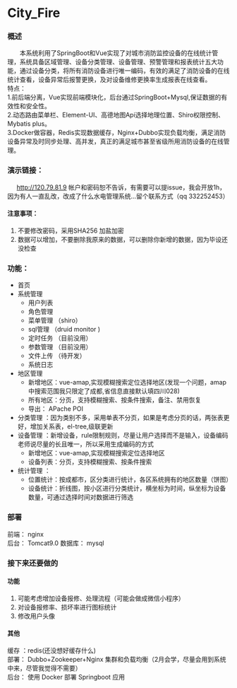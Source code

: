 # City_Fire
### 概述
&ensp;&ensp;&ensp;&ensp;本系统利用了SpringBoot和Vue实现了对城市消防监控设备的在线统计管理，系统具备区域管理、设备分类管理、设备管理、预警管理和报表统计五大功能，通过设备分类，将所有消防设备进行唯一编码，有效的满足了消防设备的在线统计查看，设备异常后报警更换，及对设备维修更换率生成报表在线查看。  
特点：<br> 
1.前后端分离，Vue实现前端模块化，后台通过SpringBoot+Mysql,保证数据的有效性和安全性。<br> 
2.动态路由菜单栏、Element-UI、高德地图Api选择地理位置、Shiro权限控制、Mybatis plus。 <br> 
3.Docker做容器，Redis实现数据缓存，Nginx+Dubbo实现负载均衡，满足消防设备异常及时同步处理、高并发，真正的满足城市甚至省级所用消防设备的在线管理。<br> 
### 演示链接：
&ensp;&ensp;&ensp;http://120.79.81.9  帐户和密码恕不告诉，有需要可以提issue，我会开放1h，因为有人一直乱改，改成了什么水电管理系统...留个联系方式（qq 332252453）
#### 注意事项：
1. 不要修改密码，采用SHA256 加盐加密
2. 数据可以增加，不要删除我原来的数据，可以删除你新增的数据，因为毕设还没检查

### 功能：
- 首页
- 系统管理
  - 用户列表
  - 角色管理 
  - 菜单管理 （shiro）
  - sql管理 （druid monitor )
  - 定时任务 （目前没用）
  - 参数管理 （目前没用）
  - 文件上传 （待开发）
  - 系统日志 
- 地区管理
  - 新增地区：vue-amap,实现模糊搜索定位选择地区(发现一个问题，amap中搜索范围我只限定了成都,省信息直接默认填四川028)
  - 所有地区：分页，支持模糊搜索、按条件搜索，备注、禁用恢复
  - 导出：    APache POI
- 分类管理 ：因为类别不多，采用单表不分页，如果是考虑分页的话，两张表更好，增加关系表，el-tree,级联更新
- 设备管理 ：新增设备，rule限制规则，尽量让用户选择而不是输入，设备编码老师说尽量的长且唯一，所以采用生成编码的方式
  - 新增地区：vue-amap,实现模糊搜索定位选择地区
  - 设备列表：分页，支持模糊搜索、按条件搜索
- 统计管理 ：
  - 位置统计：按成都市，区分类进行统计，各区系统拥有的地区数量（饼图）
  - 设备统计：折线图，按小区进行分类统计，横坐标为时间，纵坐标为设备数量，可通过选择时间对数据进行筛选

### 部署
前端： nginx  
后台： Tomcat9.0
数据库： mysql

### 接下来还要做的
#### 功能
1. 可能考虑增加设备报修、处理流程（可能会做成微信小程序）
2. 对设备报修率、损坏率进行图标统计
3. 修改用户头像
#### 其他
缓存 ：redis(还没想好缓存什么)<br>
部署： Dubbo+Zookeeper+Nginx 集群和负载均衡（2月会学，尽量会用到系统中来，尽管我觉得不需要）<br>
后台： 使用 Docker 部署 Springboot 应用<br>
